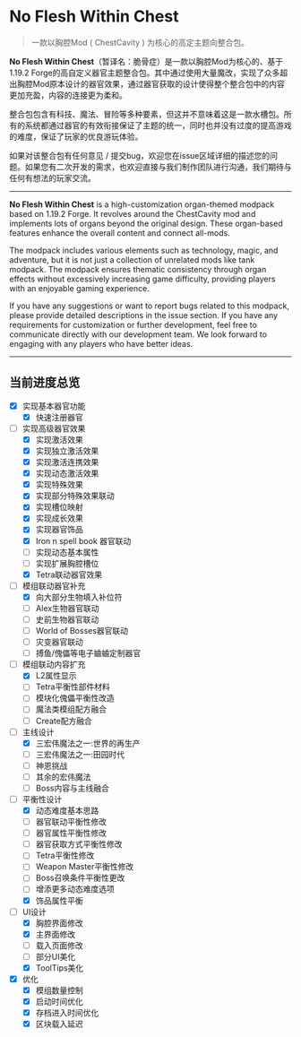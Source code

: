 # No Flesh Within Chest

> 一款以胸腔Mod ( ChestCavity ) 为核心的高定主题向整合包。

**No Flesh Within Chest**（暂译名：脆骨症）是一款以胸腔Mod为核心的、基于1.19.2 Forge的高自定义器官主题整合包。其中通过使用大量魔改，实现了众多超出胸腔Mod原本设计的器官效果，通过器官获取的设计使得整个整合包中的内容更加充盈，内容的连接更为柔和。

整合包包含有科技、魔法、冒险等多种要素，但这并不意味着这是一款水槽包。所有的系统都通过器官的有效衔接保证了主题的统一，同时也并没有过度的提高游戏的难度，保证了玩家的优良游玩体验。

如果对该整合包有任何意见 / 提交bug，欢迎您在issue区域详细的描述您的问题。如果您有二次开发的需求，也欢迎直接与我们制作团队进行沟通，我们期待与任何有想法的玩家交流。

---

**No Flesh Within Chest** is a high-customization organ-themed modpack based on 1.19.2 Forge. It revolves around the ChestCavity mod and implements lots of organs beyond the original design. These organ-based features enhance the overall content and connect all-mods.

The modpack includes various elements such as technology, magic, and adventure, but it is not just a collection of unrelated mods like tank modpack. The modpack ensures thematic consistency through organ effects without excessively increasing game difficulty, providing players with an enjoyable gaming experience.

If you have any suggestions or want to report bugs related to this modpack, please provide detailed descriptions in the issue section. If you have any requirements for customization or further development, feel free to communicate directly with our development team. We look forward to engaging with any players who have better ideas.

---

## 当前进度总览

- [x] 实现基本器官功能
  - [x] 快速注册器官
- [ ] 实现高级器官效果
  - [x] 实现激活效果
  - [x] 实现独立激活效果
  - [x] 实现激活连携效果
  - [x] 实现动态激活效果
  - [x] 实现特殊效果
  - [x] 实现部分特殊效果联动
  - [x] 实现槽位映射
  - [x] 实现成长效果
  - [x] 实现器官饰品
  - [x] Iron n spell book 器官联动
  - [ ] 实现动态基本属性
  - [ ] 实现扩展胸腔槽位
  - [x] Tetra联动器官效果
- [ ] 模组联动器官补充
  - [x] 向大部分生物填入补位符
  - [ ] Alex生物器官联动
  - [ ] 史前生物器官联动
  - [ ] World of Bosses器官联动
  - [ ] 灾变器官联动
  - [ ] 搏鱼/傀儡等电子蛐蛐定制器官
- [ ] 模组联动内容扩充
  - [x] L2属性显示
  - [ ] Tetra平衡性部件材料
  - [ ] 模块化傀儡平衡性改造
  - [ ] 魔法类模组配方融合
  - [ ] Create配方融合
- [ ] 主线设计
  - [x] 三宏伟魔法之一:世界的再生产
  - [ ] 三宏伟魔法之一:田园时代
  - [ ] 神恩挑战
  - [ ] 其余的宏伟魔法
  - [ ] Boss内容与主线融合
- [ ] 平衡性设计
  - [x] 动态难度基本思路
  - [ ] 器官联动平衡性修改
  - [ ] 器官属性平衡性修改
  - [ ] 器官获取方式平衡性修改
  - [ ] Tetra平衡性修改
  - [ ] Weapon Master平衡性修改
  - [ ] Boss召唤条件平衡性更改
  - [ ] 增添更多动态难度选项
  - [x] 饰品属性平衡
- [ ] UI设计
  - [x] 胸腔界面修改
  - [x] 主界面修改
  - [ ] 载入页面修改
  - [ ] 部分UI美化
  - [x] ToolTips美化
- [x] 优化
  - [x] 模组数量控制
  - [x] 启动时间优化
  - [x] 存档进入时间优化
  - [x] 区块载入延迟
